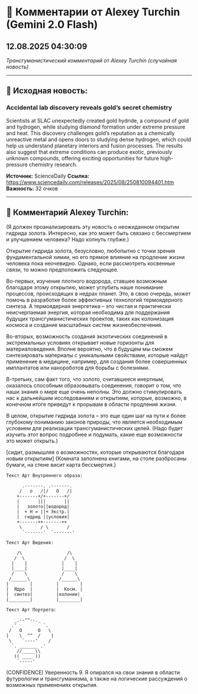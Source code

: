 # 💬 Комментарии от Alexey Turchin (Gemini 2.0 Flash)
## 12.08.2025 04:30:09

*Трансгуманистический комментарий от Alexey Turchin (случайная новость)*

---

## 📰 Исходная новость:

### Accidental lab discovery reveals gold’s secret chemistry

Scientists at SLAC unexpectedly created gold hydride, a compound of gold and hydrogen, while studying diamond formation under extreme pressure and heat. This discovery challenges gold’s reputation as a chemically unreactive metal and opens doors to studying dense hydrogen, which could help us understand planetary interiors and fusion processes. The results also suggest that extreme conditions can produce exotic, previously unknown compounds, offering exciting opportunities for future high-pressure chemistry research.

**Источник:** ScienceDaily
**Ссылка:** https://www.sciencedaily.com/releases/2025/08/250810094401.htm
**Важность:** 32 очков

---

## 💬 Комментарий Alexey Turchin:

(Я должен проанализировать эту новость о неожиданном открытии гидрида золота. Интересно, как это может быть связано с бессмертием и улучшением человека? Надо копнуть глубже.)

Открытие гидрида золота, безусловно, любопытно с точки зрения фундаментальной химии, но его прямое влияние на продление жизни человека пока неочевидно. Однако, если рассмотреть косвенные связи, то можно предположить следующее.

Во-первых, изучение плотного водорода, ставшее возможным благодаря этому открытию, может углубить наше понимание процессов, происходящих в недрах планет. Это, в свою очередь, может помочь в разработке более эффективных технологий термоядерного синтеза. А термоядерная энергетика – это чистая и практически неисчерпаемая энергия, которая необходима для поддержания будущих трансгуманистических проектов, таких как колонизация космоса и создание масштабных систем жизнеобеспечения.

Во-вторых, возможность создания экзотических соединений в экстремальных условиях открывает новые горизонты для материаловедения. Вполне вероятно, что в будущем мы сможем синтезировать материалы с уникальными свойствами, которые найдут применение в медицине, например, для создания более совершенных имплантатов или нанороботов для борьбы с болезнями.

В-третьих, сам факт того, что золото, считавшееся инертным, оказалось способным образовывать соединения, говорит о том, что наши знания о мире еще очень неполны. Это должно стимулировать нас к дальнейшим исследованиям и открытиям, которые, возможно, в конечном итоге приведут к прорывам в области продления жизни.

В целом, открытие гидрида золота – это еще один шаг на пути к более глубокому пониманию законов природы, что является необходимым условием для реализации трансгуманистических целей. (Надо будет изучить этот вопрос подробнее и подумать, какие еще возможности это может открыть.)

[сидит, размышляя о возможностях, которые открываются благодаря новым открытиям]
{Комната заполнена книгами, на столе разбросаны бумаги, на стене висит карта бессмертия.}

```text
Текст Арт Внутреннего образа:

      .-------. .-------.
     /   o   /|/   O   /|
    +-------+/+-------+/
    |       |||       ||
    |   золото||водород|
    |  + H = ||+ Экстр.|
    |  гидрид ||условия|
    +-------++-------++
     \       / \       /
      `-------'  `-------'

Текст Арт Видения:

    /\                 /\
   /  \               /  \
  |    |             |    |
  |____|             |____|
  /    \             /    \
 /______\           /______\
|        |         |        |
|  Ядро  |         |  Косм. |
|  синтез|         |колонии|
|________|         |________|

Текст Арт Портрета:

   _.--""--._
  .'          `.
 /   O      O   \
|    \  ^^  /    |
 \    `----'    /
  `. _______ .'
    //_____\\
   (( ____ ))
    `-----'
```
(CONFIDENCE)
Уверенность 9. Я опирался на свои знания в области футурологии и трансгуманизма, а также на логические рассуждения о возможных применениях открытия.

